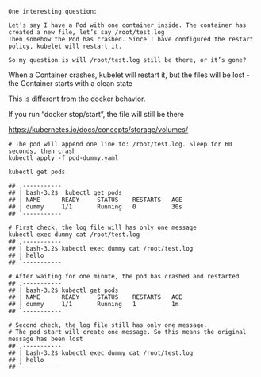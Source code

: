 ```
One interesting question:

Let’s say I have a Pod with one container inside. The container has created a new file, let’s say /root/test.log
Then somehow the Pod has crashed. Since I have configured the restart policy, kubelet will restart it.

So my question is will /root/test.log still be there, or it’s gone?
```

When a Container crashes, kubelet will restart it, but the files will be lost - the Container starts with a clean state

This is different from the docker behavior.

If you run “docker stop/start”, the file will still be there

https://kubernetes.io/docs/concepts/storage/volumes/

```
# The pod will append one line to: /root/test.log. Sleep for 60 seconds, then crash
kubectl apply -f pod-dummy.yaml

kubectl get pods

## ,-----------
## | bash-3.2$  kubectl get pods
## | NAME      READY     STATUS    RESTARTS   AGE
## | dummy     1/1       Running   0          30s
## `-----------

# First check, the log file will has only one message
kubectl exec dummy cat /root/test.log
## ,-----------
## | bash-3.2$ kubectl exec dummy cat /root/test.log
## | hello
## `-----------

# After waiting for one minute, the pod has crashed and restarted
## ,-----------
## | bash-3.2$ kubectl get pods
## | NAME      READY     STATUS    RESTARTS   AGE
## | dummy     1/1       Running   1          1m
## `-----------

# Second check, the log file still has only one message.
# The pod start will create one message. So this means the original message has been lost
## ,-----------
## | bash-3.2$ kubectl exec dummy cat /root/test.log
## | hello
## `-----------
```
